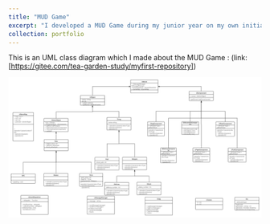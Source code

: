 ```yaml
---
title: "MUD Game"
excerpt: "I developed a MUD Game during my junior year on my own initiative out of personal interest with my fellows. "
collection: portfolio
---
```


This is an UML class diagram which I made about the MUD Game : 
(link: [https://gitee.com/tea-garden-study/myfirst-repository])


  <img src= "images/UML类图.png" alt="Image Description" />
